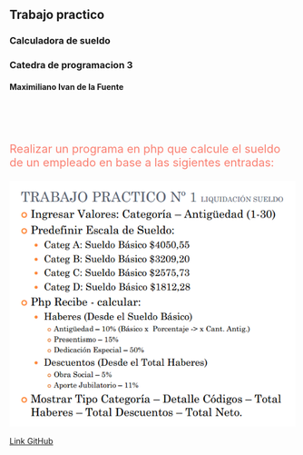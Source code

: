 ## Trabajo practico

### Calculadora de sueldo

### Catedra de programacion 3

#### Maximiliano Ivan de la Fuente

<br/><br/><br/>

<p style="color: salmon; font-size: 20px">Realizar un programa en php que calcule el sueldo de un empleado
en base a las sigientes entradas:</p>

<img src="./descarga.png"/>

<a href="https://github.com/maxiivandlf" target="_blank">Link GitHub </a>
